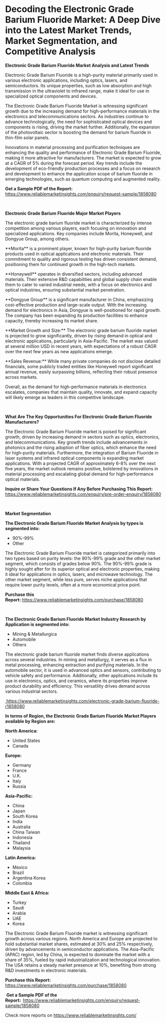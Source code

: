 <p><h1>Decoding the Electronic Grade Barium Fluoride Market: A Deep Dive into the Latest Market Trends, Market Segmentation, and Competitive Analysis</h1></p><p><strong>Electronic Grade Barium Fluoride Market Analysis and Latest Trends</strong></p>
<p><p>Electronic Grade Barium Fluoride is a high-purity material primarily used in various electronic applications, including optics, lasers, and semiconductors. Its unique properties, such as low absorption and high transmission in the ultraviolet to infrared range, make it ideal for use in specialized optical components and devices.</p><p>The Electronic Grade Barium Fluoride Market is witnessing significant growth due to the increasing demand for high-performance materials in the electronics and telecommunications sectors. As industries continue to advance technologically, the need for sophisticated optical devices and components is rising, driving the market further. Additionally, the expansion of the photovoltaic sector is boosting the demand for barium fluoride in thin-film solar panels.</p><p>Innovations in material processing and purification techniques are enhancing the quality and performance of Electronic Grade Barium Fluoride, making it more attractive for manufacturers. The market is expected to grow at a CAGR of 5% during the forecast period. Key trends include the development of eco-friendly production processes and a focus on research and development to enhance the application scope of barium fluoride in emerging technologies, such as quantum computing and augmented reality.</p></p>
<p><strong>Get a Sample PDF of the Report:&nbsp;</strong> <a href="https://www.reliablemarketinsights.com/enquiry/request-sample/1858080?utm_campaign=2888&utm_medium=2&utm_source=Github&utm_content=ia&utm_term=03042025&utm_id=electronic-grade-barium-fluoride">https://www.reliablemarketinsights.com/enquiry/request-sample/1858080</a></p>
<p>&nbsp;</p>
<p><strong>Electronic Grade Barium Fluoride Major Market Players</strong></p>
<p><p>The electronic grade barium fluoride market is characterized by intense competition among various players, each focusing on innovation and specialized applications. Key companies include Morita, Honeywell, and Dongyue Group, among others.</p><p>**Morita** is a prominent player, known for high-purity barium fluoride products used in optical applications and electronic materials. Their commitment to quality and rigorous testing has driven consistent demand, positioning them for continued growth in the high-tech markets.</p><p>**Honeywell** operates in diversified sectors, including advanced materials. Their extensive R&D capabilities and global supply chain enable them to cater to varied industrial needs, with a focus on electronics and optical industries, ensuring substantial market penetration.</p><p>**Dongyue Group** is a significant manufacturer in China, emphasizing cost-effective production and large-scale output. With the increasing demand for electronics in Asia, Dongyue is well-positioned for rapid growth. The company has been expanding its production facilities to enhance capacity, thereby increasing its market share.</p><p>**Market Growth and Size:** The electronic grade barium fluoride market is projected to grow significantly, driven by rising demand in optical and electronic applications, particularly in Asia-Pacific. The market was valued at several million USD in recent years, with expectations of a robust CAGR over the next few years as new applications emerge.</p><p>**Sales Revenue:** While many private companies do not disclose detailed financials, some publicly traded entities like Honeywell report significant annual revenue, easily surpassing billions, reflecting their robust presence across markets.</p><p>Overall, as the demand for high-performance materials in electronics escalates, companies that maintain quality, innovate, and expand capacity will likely emerge as leaders in this competitive landscape.</p></p>
<p>&nbsp;</p>
<p><strong>What Are The Key Opportunities For Electronic Grade Barium Fluoride Manufacturers?</strong></p>
<p><p>The Electronic Grade Barium Fluoride market is poised for significant growth, driven by increasing demand in sectors such as optics, electronics, and telecommunications. Key growth trends include advancements in photonics and the rising adoption of fiber optics, which enhance the need for high-purity materials. Furthermore, the integration of Barium Fluoride in laser systems and infrared optical components is expanding market applications. With a projected CAGR of approximately 6-8% over the next five years, the market outlook remains positive, bolstered by innovations in material processing and escalating global demand for high-performance optical materials.</p></p>
<p><strong>Inquire or Share Your Questions If Any Before Purchasing This Report:</strong> <a href="https://www.reliablemarketinsights.com/enquiry/pre-order-enquiry/1858080?utm_campaign=2888&utm_medium=2&utm_source=Github&utm_content=ia&utm_term=03042025&utm_id=electronic-grade-barium-fluoride">https://www.reliablemarketinsights.com/enquiry/pre-order-enquiry/1858080</a></p>
<p>&nbsp;</p>
<p><strong>Market Segmentation</strong></p>
<p><strong>The Electronic Grade Barium Fluoride Market Analysis by types is segmented into:</strong></p>
<p><ul><li>90%-99%</li><li>Other</li></ul></p>
<p><p>The Electronic Grade Barium Fluoride market is categorized primarily into two types based on purity levels: the 90%-99% grade and the other market segment, which consists of grades below 90%. The 90%-99% grade is highly sought after for its superior optical and electronic properties, making it ideal for applications in optics, lasers, and microwave technology. The other market segment, while less pure, serves niche applications that require lower purity levels, often at a more economical price point.</p></p>
<p><strong>Purchase this Report:&nbsp;</strong><a href="https://www.reliablemarketinsights.com/purchase/1858080?utm_campaign=2888&utm_medium=2&utm_source=Github&utm_content=ia&utm_term=03042025&utm_id=electronic-grade-barium-fluoride">https://www.reliablemarketinsights.com/purchase/1858080</a></p>
<p>&nbsp;</p>
<p><strong>The Electronic Grade Barium Fluoride Market Industry Research by Application is segmented into:</strong></p>
<p><ul><li>Mining & Metallurgica</li><li>Automobile</li><li>Others</li></ul></p>
<p><p>The electronic grade barium fluoride market finds diverse applications across several industries. In mining and metallurgy, it serves as a flux in metal processing, enhancing extraction and purifying materials. In the automobile sector, it is used in advanced optics and sensors, contributing to vehicle safety and performance. Additionally, other applications include its use in electronics, optics, and ceramics, where its properties improve product durability and efficiency. This versatility drives demand across various industrial sectors.</p></p>
<p><a href="https://www.reliablemarketinsights.com/electronic-grade-barium-fluoride-r1858080?utm_campaign=2888&utm_medium=2&utm_source=Github&utm_content=ia&utm_term=03042025&utm_id=electronic-grade-barium-fluoride">&nbsp;https://www.reliablemarketinsights.com/electronic-grade-barium-fluoride-r1858080</a></p>
<p><strong>In terms of Region, the Electronic Grade Barium Fluoride Market Players available by Region are:</strong></p>
<p>
    <p> <strong> North America: </strong>
        <ul>
            <li>United States</li>
            <li>Canada</li>
        </ul>
        </p> 
    <p> <strong> Europe: </strong>
        <ul>
            <li>Germany</li>
            <li>France</li>
            <li>U.K.</li>
            <li>Italy</li>
            <li>Russia</li>
        </ul>
        </p> 
    <p> <strong> Asia-Pacific: </strong>
        <ul>
            <li>China</li>
            <li>Japan</li>
            <li>South Korea</li>
            <li>India</li>
            <li>Australia</li>
            <li>China Taiwan</li>
            <li>Indonesia</li>
            <li>Thailand</li>
            <li>Malaysia</li>
        </ul>
        </p> 
    <p> <strong> Latin America: </strong>
        <ul>
            <li>Mexico</li>
            <li>Brazil</li>
            <li>Argentina Korea</li>
            <li>Colombia</li>
        </ul>
        </p> 
    <p> <strong> Middle East & Africa: </strong>
        <ul>
            <li>Turkey</li>
            <li>Saudi</li>
            <li>Arabia</li>
            <li>UAE</li>
            <li>Korea</li>
        </ul>
    </p>
    </p>
<p><p>The Electronic Grade Barium Fluoride market is witnessing significant growth across various regions. North America and Europe are projected to hold substantial market shares, estimated at 30% and 25% respectively, driven by advancements in semiconductor applications. The Asia-Pacific (APAC) region, led by China, is expected to dominate the market with a share of 35%, fueled by rapid industrialization and technological innovation. The USA retains a steady market presence at 10%, benefiting from strong R&D investments in electronic materials.</p></p>
<p><strong>Purchase this Report: </strong><a href="https://www.reliablemarketinsights.com/purchase/1858080?utm_campaign=2888&utm_medium=2&utm_source=Github&utm_content=ia&utm_term=03042025&utm_id=electronic-grade-barium-fluoride">https://www.reliablemarketinsights.com/purchase/1858080</a></p>
<p>&nbsp;<strong>Get a Sample PDF of the Report:&nbsp;&nbsp;</strong><a href="https://www.reliablemarketinsights.com/enquiry/request-sample/1858080?utm_campaign=2888&utm_medium=2&utm_source=Github&utm_content=ia&utm_term=03042025&utm_id=electronic-grade-barium-fluoride">https://www.reliablemarketinsights.com/enquiry/request-sample/1858080</a></p>
<p><strong></strong></p>
<p>Check more reports on <a href="https://www.reliablemarketinsights.com/?utm_campaign=2888&utm_medium=2&utm_source=Github&utm_content=ia&utm_term=03042025&utm_id=electronic-grade-barium-fluoride">https://www.reliablemarketinsights.com/</a></p>